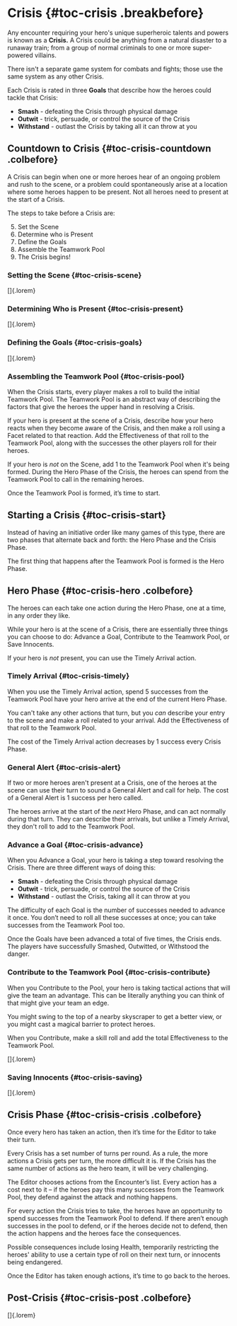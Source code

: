 # Crisis {#toc-crisis .breakbefore}

Any encounter requiring your hero's unique superheroic talents and 
powers is known as a **Crisis.**
A Crisis could be anything from a natural disaster to a runaway
train; from a group of normal criminals to one or more super-powered
villains.

There isn't a separate game system for combats and fights; those use
the same system as any other Crisis.

Each Crisis is rated in three **Goals** that describe how the heroes 
could tackle that Crisis:

- **Smash** - defeating the Crisis through physical damage
- **Outwit** - trick, persuade, or control the source of the Crisis
- **Withstand** - outlast the Crisis by taking all it can throw at you

## Countdown to Crisis {#toc-crisis-countdown .colbefore}

A Crisis can begin when one or more heroes hear of an ongoing problem
and rush to the scene, or a problem could spontaneously arise at a
location where some heroes happen to be present. Not all heroes need 
to present at the start of a Crisis.

The steps to take before a Crisis are:

5. Set the Scene
4. Determine who is Present
3. Define the Goals
2. Assemble the Teamwork Pool
1. The Crisis begins!

### Setting the Scene {#toc-crisis-scene}

[]{.lorem}

### Determining Who is Present {#toc-crisis-present}

[]{.lorem}

### Defining the Goals {#toc-crisis-goals}

[]{.lorem}

### Assembling the Teamwork Pool {#toc-crisis-pool}

When the Crisis starts, every player makes a roll to build the 
initial Teamwork Pool. The Teamwork Pool is an abstract way of 
describing the factors that give the heroes the upper hand in resolving
a Crisis. 

If your hero is present at the scene of a Crisis, describe how your hero
reacts when they become aware of the Crisis, and then make a roll using
a Facet related to that reaction. Add the Effectiveness of that roll to
the Teamwork Pool, along with the successes the other players roll for
their heroes.

If your hero is *not* on the Scene, add 1 to the Teamwork Pool when it's
being formed. During the Hero Phase of the Crisis, the heroes can spend
from the Teamwork Pool to call in the remaining heroes.

Once the Teamwork Pool is formed, it’s time to start.

## Starting a Crisis {#toc-crisis-start}

Instead of having an initiative order like many games of this type, 
there are two phases that alternate back and forth: 
the Hero Phase and the Crisis Phase. 

The first thing that happens after the Teamwork Pool is formed is 
the Hero Phase.

## Hero Phase {#toc-crisis-hero .colbefore}

The heroes can each take one action during the Hero Phase, one at a time, 
in any order they like.

While your hero is at the scene of a Crisis, there are essentially three
things you can choose to do: Advance a Goal, Contribute to the Teamwork Pool,
or Save Innocents.

If your hero is *not* present, you can use the Timely Arrival action.

### Timely Arrival {#toc-crisis-timely}

When you use the Timely Arrival action, spend 5 successes from the
Teamwork Pool have your hero arrive at the end of the current Hero Phase. 

You can't take any other actions that turn, but you *can* describe 
your entry to the scene and make a roll related to your arrival. 
Add the Effectiveness of that roll to the Teamwork Pool.

The cost of the Timely Arrival action decreases by 1 success every
Crisis Phase.

### General Alert {#toc-crisis-alert}

If two or more heroes aren't present at a Crisis, one of the heroes at 
the scene can use their turn to sound a General Alert and call for help.
The cost of a General Alert is 1 success per hero called.

The heroes arrive at the start of the *next* Hero Phase, and can act
normally during that turn. They can describe their arrivals, but unlike
a Timely Arrival, they don't roll to add to the Teamwork Pool.

### Advance a Goal {#toc-crisis-advance}

When you Advance a Goal, your hero is taking a step toward resolving the 
Crisis. There are three different ways of doing this:

- **Smash** - defeating the Crisis through physical damage
- **Outwit** - trick, persuade, or control the source of the Crisis
- **Withstand** - outlast the Crisis, taking all it can throw at you

The difficulty of each Goal is the number of successes needed to 
advance it once. You don’t need to roll all these successes at once; 
you can take successes from the Teamwork Pool too. 

Once the Goals have been advanced a total of five times, the Crisis ends.
The players have successfully Smashed, Outwitted, or Withstood the danger.

### Contribute to the Teamwork Pool {#toc-crisis-contribute}

When you Contribute to the Pool, your hero is taking tactical actions 
that will give the team an advantage. This can be literally anything 
you can think of that might give your team an edge. 

You might swing to the top of a nearby skyscraper to get a better view, 
or you might cast a magical barrier to protect heroes. 

When you Contribute, make a skill roll and add the total Effectiveness
to the Teamwork Pool. 

[]{.lorem}

### Saving Innocents {#toc-crisis-saving}

[]{.lorem}

## Crisis Phase {#toc-crisis-crisis .colbefore}

Once every hero has taken an action, then it’s time for the Editor
to take their turn.

Every Crisis has a set number of turns per round. As a rule, the more 
actions a Crisis gets per turn, the more difficult it is. 
If the Crisis has the same number of actions as the hero team,
it will be very challenging.

The Editor chooses actions from the Encounter’s list. Every action has 
a cost next to it – if the heroes pay this many successes from the 
Teamwork Pool, they defend against the attack and nothing happens.

For every action the Crisis tries to take, the heroes have an opportunity 
to spend successes from the Teamwork Pool to defend. If there aren’t 
enough successes in the pool to defend, or if the heroes decide not to defend, 
then the action happens and the heroes face the consequences. 

Possible consequences include losing Health, temporarily restricting 
the heroes' ability to use a certain type of roll on their next turn,
or innocents being endangered.

Once the Editor has taken enough actions, it’s time to go back to the heroes.

## Post-Crisis {#toc-crisis-post .colbefore}

[]{.lorem}

